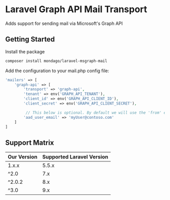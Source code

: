 # Laravel Graph API Mail Transport

Adds support for sending mail via Microsoft's Graph API

## Getting Started

Install the package

```bash
composer install mondago/laravel-msgraph-mail
```

Add the configuration to your mail.php config file:

```php
'mailers' => [
    'graph-api' => [
        'transport' => 'graph-api',
        'tenant' => env('GRAPH_API_TENANT'),
        'client_id' => env('GRAPH_API_CLIENT_ID'),
        'client_secret' => env('GRAPH_API_CLIENT_SECRET'),

         // This below is optional. By default we will use the 'from' email address
        'aad_user_email' => 'myUser@contoso.com'
    ]
]
```


## Support Matrix

| Our Version | Supported Laravel Version |
|-------------|---------------------------|
| 1.x.x       | 5.5.x                     |
| ^2.0        | 7.x                       |
| ^2.0.2      | 8.x                       |
| ^3.0        | 9.x                       |
